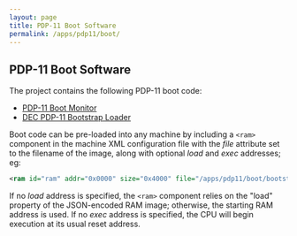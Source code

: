 ```yaml
---
layout: page
title: PDP-11 Boot Software
permalink: /apps/pdp11/boot/
---
```


PDP-11 Boot Software
--------------------

The project contains the following PDP-11 boot code:

* [PDP-11 Boot Monitor](monitor/)
* [DEC PDP-11 Bootstrap Loader](bootstrap/)

Boot code can be pre-loaded into any machine by including a `<ram>` component in the machine XML configuration file
with the *file* attribute set to the filename of the image, along with optional *load* and *exec* addresses; eg:

```xml
<ram id="ram" addr="0x0000" size="0x4000" file="/apps/pdp11/boot/bootstrap/BOOTSTRAP-16KB.json" load="0x3FE4" exec="0x3FE4"/>
```

If no *load* address is specified, the `<ram>` component relies on the "load" property of the JSON-encoded RAM image;
otherwise, the starting RAM address is used.  If no *exec* address is specified, the CPU will begin execution at its usual
reset address.
